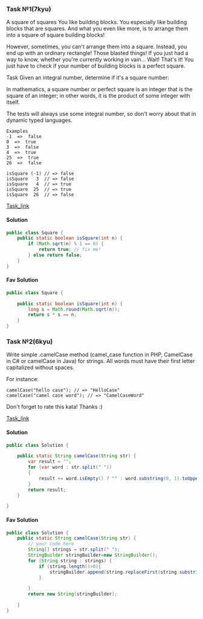 ### Task №1(7kyu)
A square of squares
You like building blocks. You especially like building blocks that are squares. And what you even like more, is to arrange them into a square of square building blocks!

However, sometimes, you can't arrange them into a square. Instead, you end up with an ordinary rectangle! Those blasted things! If you just had a way to know, whether you're currently working in vain… Wait! That's it! You just have to check if your number of building blocks is a perfect square.

Task
Given an integral number, determine if it's a square number:

In mathematics, a square number or perfect square is an integer that is the square of an integer; in other words, it is the product of some integer with itself.

The tests will always use some integral number, so don't worry about that in dynamic typed languages.

~~~
Examples
-1  =>  false
0  =>  true
3  =>  false
4  =>  true
25  =>  true
26  =>  false

isSquare (-1) // => false
isSquare   3  // => false
isSquare   4  // => true
isSquare  25  // => true
isSquare  26  // => false
~~~

[Task_link](https://www.codewars.com/kata/54c27a33fb7da0db0100040e/java)

#### Solution

~~~ Java
public class Square {
    public static boolean isSquare(int n) {
        if (Math.sqrt(n) % 1 == 0) {
            return true; // fix me!
        } else return false;
    }
}
~~~

#### Fav Solution

~~~ Java
public class Square {

    public static boolean isSquare(int n) {
        long s = Math.round(Math.sqrt(n));
        return s * s == n;
    }
}
~~~


### Task №2(6kyu)

Write simple .camelCase method (camel_case function in PHP, CamelCase in C# or camelCase in Java) for strings. All words must have their first letter capitalized without spaces.

For instance:
~~~
camelCase("hello case"); // => "HelloCase"
camelCase("camel case word"); // => "CamelCaseWord"
~~~
Don't forget to rate this kata! Thanks :)

[Task_link](https://www.codewars.com/kata/587731fda577b3d1b0001196/java)

#### Solution

~~~ Java 
public class Solution {

    public static String camelCase(String str) {
        var result = "";
        for (var word : str.split(" "))
        {
            result += word.isEmpty() ? "" : word.substring(0, 1).toUpperCase() + word.substring(1);
        }
        return result;
    }

}
~~~ 

#### Fav Solution 

~~~ Java
public class Solution {
    public static String camelCase(String str) {
        // your code here
        String[] strings = str.split(" ");
        StringBuilder stringBuilder=new StringBuilder();
        for (String string : strings) {
            if (string.length()>0){
                stringBuilder.append(string.replaceFirst(string.substring(0, 1), string.substring(0, 1).toUpperCase()));
            }

        }
        return new String(stringBuilder);

    }
}
~~~
